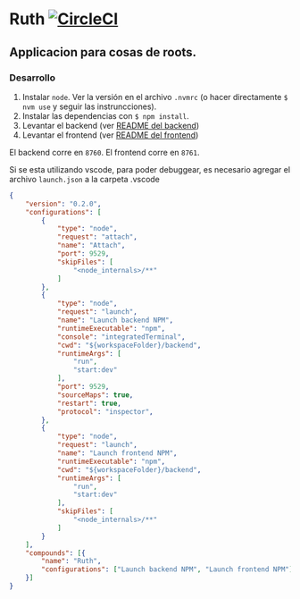 # Ruth [![CircleCI](https://circleci.com/gh/10PinesLabs/ruth.svg?style=svg)](https://circleci.com/gh/10PinesLabs/ruth)
## Applicacion para cosas de roots.

### Desarrollo
1. Instalar `node`. Ver la versión en el archivo `.nvmrc` (o hacer directamente `$ nvm use` y seguir las instruncciones).
1. Instalar las dependencias con `$ npm install`.
1. Levantar el backend (ver [README del backend](./backend/README.md))
1. Levantar el frontend (ver [README del frontend](./frontend/README.md))

El backend corre en  `8760`.
El frontend corre en  `8761`.

Si se esta utilizando vscode, para poder debuggear, es necesario agregar el archivo `launch.json` a la carpeta .vscode

```json
{
    "version": "0.2.0",
    "configurations": [
        {
            "type": "node",
            "request": "attach",
            "name": "Attach",
            "port": 9529,
            "skipFiles": [
                "<node_internals>/**"
            ]
        },
        {
            "type": "node",
            "request": "launch",
            "name": "Launch backend NPM",
            "runtimeExecutable": "npm",
            "console": "integratedTerminal",
            "cwd": "${workspaceFolder}/backend",
            "runtimeArgs": [
                "run",
                "start:dev"
            ],
            "port": 9529,
            "sourceMaps": true,
            "restart": true,
            "protocol": "inspector",
        },
        {
            "type": "node",
            "request": "launch",
            "name": "Launch frontend NPM",
            "runtimeExecutable": "npm",
            "cwd": "${workspaceFolder}/backend",
            "runtimeArgs": [
                "run",
                "start:dev"
            ],
            "skipFiles": [
                "<node_internals>/**"
            ]
        }
    ],
    "compounds": [{
        "name": "Ruth",
        "configurations": ["Launch backend NPM", "Launch frontend NPM"]
    }]
}
```
